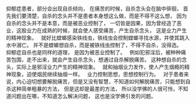 抑郁症患者，部分会出现自杀倾向，
在痛苦的时候，自杀念头会在脑中徘徊，
首先我们要清楚，自杀的念头并不是患者本身想这么做，而是不得不这么想，
因为自杀的念头并不是本意，而是被恶业控制了，
一切皆是因果，因为曾经造了恶业，这股业力在成熟的时候，就会使人感受痛苦，产生自杀念头，
这是业力产生的精神现象。
&nbsp;
就好比螳螂感染铁线虫，铁线虫会控制螳螂寻找水源，并使其跳入水中溺亡。
并不是螳螂想自杀，而是被铁线虫控制了，不得不自杀，没得选。
&nbsp;
抑郁症自杀也是同样的道理，
是因为被恶业控制了。
&nbsp;
例如犯邪淫后，被种种痛苦包围，走不出来，就会产生自杀念头，想通过自杀解脱痛苦。
这种想自杀的念头，实际上是邪淫业力产生的精神现象。
&nbsp;
就和抽烟业力发作，使人产生烟瘾的精神现象，迫使烟民继续抽烟一样。
&nbsp;
业力控制思想，思想控制行为。
&nbsp;
对于患者来说，内心迫切想要解脱痛苦，但是又没有智慧，不知道如何解脱痛苦，只能想到自杀这种简单粗暴的方法，
但是这却是最差的方法，
所以没学佛的人很可怜，不知道问题出在哪，不知道怎么解决问题，
这也是没学佛引发的问题。